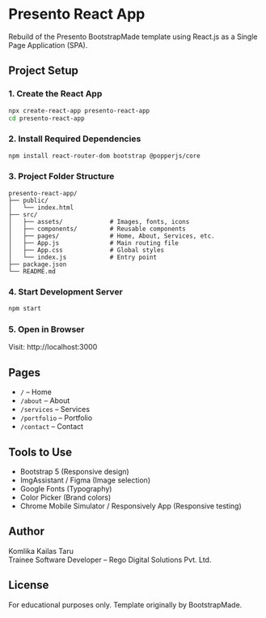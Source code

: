 
# Presento React App

Rebuild of the Presento BootstrapMade template using React.js as a Single Page Application (SPA).

## Project Setup

### 1. Create the React App

```bash
npx create-react-app presento-react-app
cd presento-react-app
```

### 2. Install Required Dependencies

```bash
npm install react-router-dom bootstrap @popperjs/core
```

### 3. Project Folder Structure

```
presento-react-app/
├── public/
│   └── index.html
├── src/
│   ├── assets/             # Images, fonts, icons
│   ├── components/         # Reusable components
│   ├── pages/              # Home, About, Services, etc.
│   ├── App.js              # Main routing file
│   ├── App.css             # Global styles
│   └── index.js            # Entry point
├── package.json
└── README.md
```

### 4. Start Development Server

```bash
npm start
```

### 5. Open in Browser

Visit: http://localhost:3000

## Pages

- `/` – Home
- `/about` – About
- `/services` – Services
- `/portfolio` – Portfolio
- `/contact` – Contact

## Tools to Use

- Bootstrap 5 (Responsive design)
- ImgAssistant / Figma (Image selection)
- Google Fonts (Typography)
- Color Picker (Brand colors)
- Chrome Mobile Simulator / Responsively App (Responsive testing)

## Author

Komlika Kailas Taru  
Trainee Software Developer – Rego Digital Solutions Pvt. Ltd.

## License

For educational purposes only. Template originally by BootstrapMade.
